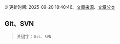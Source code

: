 :alarm_clock: 更新时间: 2025-09-20 18:40:46。[文章来源](/README.md)、[文章分类](/TAGS.md)

## Git、SVN


> 关键字：`Git`、`SVN`



